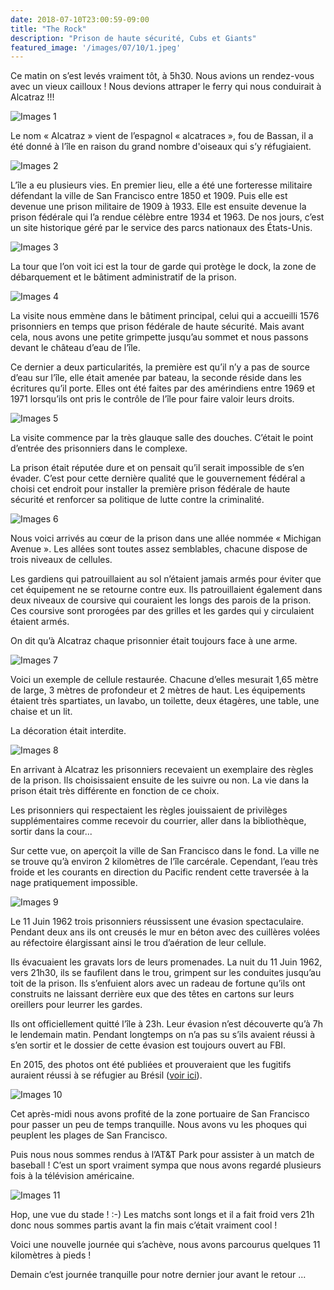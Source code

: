 ```yaml
---
date: 2018-07-10T23:00:59-09:00
title: "The Rock"
description: "Prison de haute sécurité, Cubs et Giants"
featured_image: '/images/07/10/1.jpeg'
---
```


Ce matin on s’est levés vraiment tôt, à 5h30. Nous avions un rendez-vous avec un vieux cailloux ! Nous devions attraper le ferry qui nous conduirait à Alcatraz !!!

![Images 1](/images/07/10/1.jpeg)

Le nom « Alcatraz » vient de l’espagnol « alcatraces », fou de Bassan, il a été donné à l’île en raison du grand nombre d'oiseaux qui s’y réfugiaient. 

![Images 2](/images/07/10/2.jpeg)

L’île a eu plusieurs vies. En premier lieu, elle a été une forteresse militaire défendant la ville de San Francisco entre 1850 et 1909. Puis elle est devenue une prison militaire de 1909 à 1933. Elle est ensuite devenue la prison fédérale qui l’a rendue célèbre entre 1934 et 1963. De nos jours, c’est un site historique géré par le service des parcs nationaux des États-Unis.

![Images 3](/images/07/10/3.jpeg)

La tour que l’on voit ici est la tour de garde qui protège le dock, la zone de débarquement et le bâtiment administratif de la prison. 

![Images 4](/images/07/10/4.jpeg)

La visite nous emmène dans le bâtiment principal, celui qui a accueilli 1576 prisonniers en temps que prison fédérale de haute sécurité. Mais avant cela, nous avons une petite grimpette jusqu’au sommet et nous passons devant le château d’eau de l’île. 

Ce dernier a deux particularités, la première est qu’il n’y a pas de source d’eau sur l’île, elle était amenée par bateau, la seconde réside dans les écritures qu’il porte. Elles ont été faites par des amérindiens entre 1969 et 1971 lorsqu’ils ont pris le contrôle de l’île pour faire valoir leurs droits. 

![Images 5](/images/07/10/5.jpeg)

La visite commence par la très glauque salle des douches. C’était le point d’entrée des prisonniers dans le complexe. 

La prison était réputée dure et on pensait qu’il serait impossible de s’en évader. C’est pour cette dernière qualité que le gouvernement fédéral a choisi cet endroit pour installer la première prison fédérale de haute sécurité et renforcer sa politique de lutte contre la criminalité. 

![Images 6](/images/07/10/6.jpeg)

Nous voici arrivés au cœur de la prison dans une allée nommée « Michigan Avenue ». Les allées sont toutes assez semblables, chacune dispose de trois niveaux de cellules.

Les gardiens qui patrouillaient au sol n’étaient jamais armés pour éviter que cet équipement ne se retourne contre eux. Ils patrouillaient également dans deux niveaux de coursive qui couraient les longs des parois de la prison. Ces coursive sont prorogées par des grilles et les gardes qui y circulaient étaient armés. 

On dit qu’à Alcatraz chaque prisonnier était toujours face à une arme. 

![Images 7](/images/07/10/7.jpeg)

Voici un exemple de cellule restaurée. Chacune d’elles mesurait 1,65 mètre de large, 3 mètres de profondeur et 2 mètres de haut. Les équipements étaient très spartiates, un lavabo, un toilette, deux étagères, une table, une chaise et un lit. 

La décoration était interdite. 

![Images 8](/images/07/10/8.jpeg)

En arrivant à Alcatraz les prisonniers recevaient un exemplaire des règles de la prison. Ils choisissaient ensuite de les suivre ou non. La vie dans la prison était très différente en fonction de ce choix. 

Les prisonniers qui respectaient les règles jouissaient de privilèges supplémentaires comme recevoir du courrier, aller dans la bibliothèque, sortir dans la cour...

Sur cette vue, on aperçoit la ville de San Francisco dans le fond. La ville ne se trouve qu’à environ 2 kilomètres de l’île carcérale. Cependant, l’eau très froide et les courants en direction du Pacific rendent cette traversée à la nage pratiquement impossible. 

![Images 9](/images/07/10/9.jpeg)

Le 11 Juin 1962 trois prisonniers réussissent une évasion spectaculaire. Pendant deux ans ils ont creusés le mur en béton avec des cuillères volées au réfectoire élargissant ainsi le trou d’aération de leur cellule. 

Ils évacuaient les gravats lors de leurs promenades. La nuit du 11 Juin 1962, vers 21h30, ils se faufilent dans le trou, grimpent sur les conduites jusqu’au toit de la prison. Ils s’enfuient alors avec un radeau de fortune qu’ils ont construits ne laissant derrière eux que des têtes en cartons sur leurs oreillers pour leurrer les gardes. 

Ils ont officiellement quitté l’île à 23h. Leur évasion n’est découverte qu’à 7h le lendemain matin. Pendant longtemps on n’a pas su s’ils avaient réussi à s’en sortir et le dossier de cette évasion est toujours ouvert au FBI. 

En 2015, des photos ont été publiées et prouveraient que les fugitifs auraient réussi à se réfugier au Brésil ([voir ici](https://fr.m.wikipedia.org/wiki/Évasion_d%27Alcatraz_de_1962)). 

![Images 10](/images/07/10/10.jpeg)

Cet après-midi nous avons profité de la zone portuaire de San Francisco pour passer un peu de temps tranquille. Nous avons vu les phoques qui peuplent les plages de San Francisco. 

Puis nous nous sommes rendus à l’AT&T Park pour assister à un match de baseball ! C’est un sport vraiment sympa que nous avons regardé plusieurs fois à la télévision américaine. 

![Images 11](/images/07/10/11.jpeg)

Hop, une vue du stade ! :-)
Les matchs sont longs et il a fait froid vers 21h donc nous sommes partis avant la fin mais c’était vraiment cool !

Voici une nouvelle journée qui s’achève, nous avons parcourus quelques 11 kilomètres à pieds !

Demain c’est journée tranquille pour notre dernier jour avant le retour ...